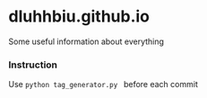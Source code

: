 # dluhhbiu.github.io
Some useful information about everything

### Instruction
Use `python tag_generator.py ` before each commit
